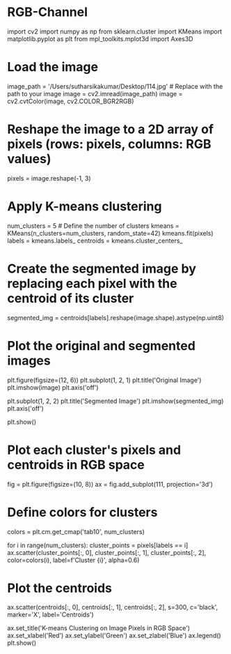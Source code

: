# RGB-Channel


import cv2
import numpy as np
from sklearn.cluster import KMeans
import matplotlib.pyplot as plt
from mpl_toolkits.mplot3d import Axes3D

# Load the image
image_path = '/Users/sutharsikakumar/Desktop/114.jpg'  # Replace with the path to your image
image = cv2.imread(image_path)
image = cv2.cvtColor(image, cv2.COLOR_BGR2RGB)

# Reshape the image to a 2D array of pixels (rows: pixels, columns: RGB values)
pixels = image.reshape(-1, 3)

# Apply K-means clustering
num_clusters = 5  # Define the number of clusters
kmeans = KMeans(n_clusters=num_clusters, random_state=42)
kmeans.fit(pixels)
labels = kmeans.labels_
centroids = kmeans.cluster_centers_

# Create the segmented image by replacing each pixel with the centroid of its cluster
segmented_img = centroids[labels].reshape(image.shape).astype(np.uint8)

# Plot the original and segmented images
plt.figure(figsize=(12, 6))
plt.subplot(1, 2, 1)
plt.title('Original Image')
plt.imshow(image)
plt.axis('off')

plt.subplot(1, 2, 2)
plt.title('Segmented Image')
plt.imshow(segmented_img)
plt.axis('off')

plt.show()

# Plot each cluster's pixels and centroids in RGB space
fig = plt.figure(figsize=(10, 8))
ax = fig.add_subplot(111, projection='3d')

# Define colors for clusters
colors = plt.cm.get_cmap('tab10', num_clusters)

for i in range(num_clusters):
    cluster_points = pixels[labels == i]
    ax.scatter(cluster_points[:, 0], cluster_points[:, 1], cluster_points[:, 2], 
               color=colors(i), label=f'Cluster {i}', alpha=0.6)

# Plot the centroids
ax.scatter(centroids[:, 0], centroids[:, 1], centroids[:, 2], 
           s=300, c='black', marker='X', label='Centroids')

ax.set_title('K-means Clustering on Image Pixels in RGB Space')
ax.set_xlabel('Red')
ax.set_ylabel('Green')
ax.set_zlabel('Blue')
ax.legend()
plt.show()
